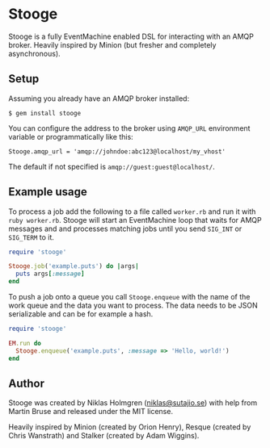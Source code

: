 Stooge
======

Stooge is a fully EventMachine enabled DSL for interacting with an AMQP broker. Heavily inspired by Minion (but fresher and completely asynchronous).

Setup
-----

Assuming you already have an AMQP broker installed:

    $ gem install stooge

You can configure the address to the broker using ```AMQP_URL``` environment variable or programmatically like this:

    Stooge.amqp_url = 'amqp://johndoe:abc123@localhost/my_vhost'

The default if not specified is ```amqp://guest:guest@localhost/```.

Example usage
-------------

To process a job add the following to a file called ```worker.rb``` and run it with ```ruby worker.rb```. Stooge will start an EventMachine loop that waits for AMQP messages and and processes matching jobs until you send ```SIG_INT``` or ```SIG_TERM``` to it.

```ruby
require 'stooge'

Stooge.job('example.puts') do |args|
  puts args[:message]
end
```

To push a job onto a queue you call ```Stooge.enqueue``` with the name of the work queue and the data you want to process. The data needs to be JSON serializable and can be for example a hash.

```ruby
require 'stooge'

EM.run do
  Stooge.enqueue('example.puts', :message => 'Hello, world!')
end
```

Author
------

Stooge was created by Niklas Holmgren (niklas@sutajio.se) with help from Martin Bruse and released under the MIT license.

Heavily inspired by Minion (created by Orion Henry), Resque (created by Chris Wanstrath) and Stalker (created by Adam Wiggins).
